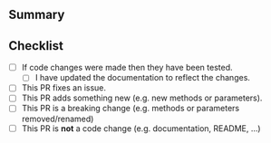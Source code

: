 ## Summary

<!-- What is this pull request for? -->

## Checklist

<!-- Put an x inside [ ] to check it, like so: [x] -->

- [ ] If code changes were made then they have been tested.
    - [ ] I have updated the documentation to reflect the changes.
- [ ] This PR fixes an issue.
- [ ] This PR adds something new (e.g. new methods or parameters).
- [ ] This PR is a breaking change (e.g. methods or parameters removed/renamed)
- [ ] This PR is **not** a code change (e.g. documentation, README, ...)
